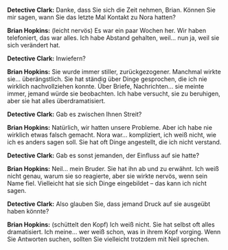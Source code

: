 **Detective Clark:** Danke, dass Sie sich die Zeit nehmen, Brian. Können Sie mir sagen, wann Sie das letzte Mal Kontakt zu Nora hatten?

**Brian Hopkins:** (leicht nervös) Es war ein paar Wochen her. Wir haben telefoniert, das war alles. Ich habe Abstand gehalten, weil… nun ja, weil sie sich verändert hat.

**Detective Clark:** Inwiefern?

**Brian Hopkins:** Sie wurde immer stiller, zurückgezogener. Manchmal wirkte sie… überängstlich. Sie hat ständig über Dinge gesprochen, die ich nie wirklich nachvollziehen konnte. Über Briefe, Nachrichten… sie meinte immer, jemand würde sie beobachten. Ich habe versucht, sie zu beruhigen, aber sie hat alles überdramatisiert.

**Detective Clark:** Gab es zwischen Ihnen Streit?

**Brian Hopkins:** Natürlich, wir hatten unsere Probleme. Aber ich habe nie wirklich etwas falsch gemacht. Nora war… kompliziert, ich weiß nicht, wie ich es anders sagen soll. Sie hat oft Dinge angestellt, die ich nicht verstand.

**Detective Clark:** Gab es sonst jemanden, der Einfluss auf sie hatte?

**Brian Hopkins:** Neil… mein Bruder. Sie hat ihn ab und zu erwähnt. Ich weiß nicht genau, warum sie so reagierte, aber sie wirkte nervös, wenn sein Name fiel. Vielleicht hat sie sich Dinge eingebildet – das kann ich nicht sagen.

**Detective Clark:** Also glauben Sie, dass jemand Druck auf sie ausgeübt haben könnte?

**Brian Hopkins:** (schüttelt den Kopf) Ich weiß nicht. Sie hat selbst oft alles dramatisiert. Ich meine… wer weiß schon, was in ihrem Kopf vorging. Wenn Sie Antworten suchen, sollten Sie vielleicht trotzdem mit Neil sprechen.